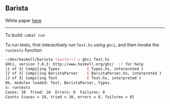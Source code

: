## Barista

White paper [here](https://gist.github.com/Cixelyn/775c557109d638a34988)

---

To build: `cabal run`

To run tests, first interactively run `Test.hs` using `ghci`, and then invoke the `runtests` function
```bash
~/dev/haskell/barista [master+] ∴ ghci Test.hs
GHCi, version 7.8.3: http://www.haskell.org/ghc/  :? for help
[1 of 3] Compiling Types            ( Types.hs, interpreted )
[2 of 3] Compiling BaristaParser    ( BaristaParser.hs, interpreted )
[3 of 3] Compiling Test             ( Test.hs, interpreted )
Ok, modules loaded: Test, BaristaParser, Types.
λ: runtests
Cases: 10  Tried: 10  Errors: 0  Failures: 0
Counts {cases = 10, tried = 10, errors = 0, failures = 0}
```
